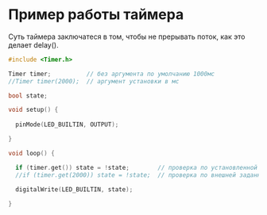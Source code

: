 # Пример работы таймера

Суть таймера заключатеся в том, чтобы не прерывать поток, как это делает delay().

```c++
#include <Timer.h>

Timer timer;          // без аргумента по умолчанию 1000мс
//Timer timer(2000);  // аргумент установки в мс

bool state;

void setup() {
  
  pinMode(LED_BUILTIN, OUTPUT);

}

void loop() {

  if (timer.get()) state = !state;        // проверка по установленной внутри задержке
  //if (timer.get(2000)) state = !state;  // проверка по внешней заданной задержке
  
  digitalWrite(LED_BUILTIN, state);

}
```
